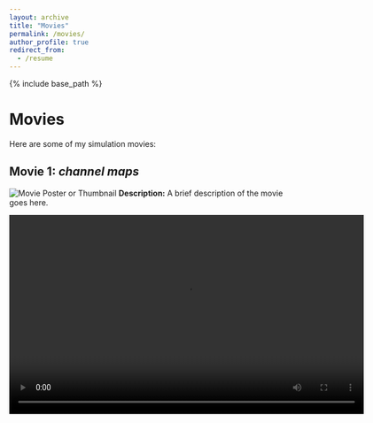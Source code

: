 ```yaml
---
layout: archive
title: "Movies"
permalink: /movies/
author_profile: true
redirect_from:
  - /resume
---
```


{% include base_path %}

# Movies

Here are some of my simulation movies:


## Movie 1: *channel maps*
![Movie Poster or Thumbnail](link-to-thumbnail.jpg)
**Description:** A brief description of the movie goes here.

<video width="640" height="360" controls>
  <source src="../files/mv_chan_5mth_visc1e-3_cps20_1000ob_inc45_pa0_phi225.mp4" type="video/mp4">
  Your browser does not support the video tag.
</video>

